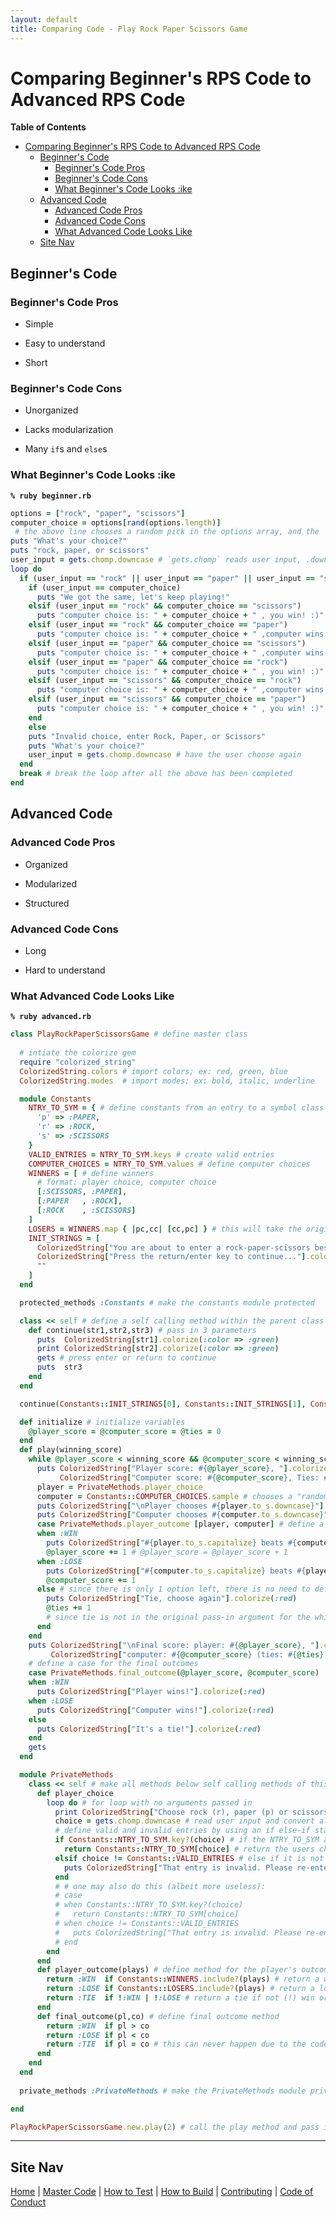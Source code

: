 ```yaml
---
layout: default
title: Comparing Code - Play Rock Paper Scissors Game
---
```


[//]: # (start markdown)

# Comparing Beginner's RPS Code to Advanced RPS Code

**Table of Contents**

- [Comparing Beginner's RPS Code to Advanced RPS Code](#comparing-beginners-rps-code-to-advanced-rps-code)
  - [Beginner's Code](#beginners-code)
    - [Beginner's Code Pros](#beginners-code-pros)
    - [Beginner's Code Cons](#beginners-code-cons)
    - [What Beginner's Code Looks :ike](#what-beginners-code-looks-ike)
  - [Advanced Code](#advanced-code)
    - [Advanced Code Pros](#advanced-code-pros)
    - [Advanced Code Cons](#advanced-code-cons)
    - [What Advanced Code Looks Like](#what-advanced-code-looks-like)
  - [Site Nav](#site-nav)

## Beginner's Code

### Beginner's Code Pros
+ Simple
- Easy to understand
* Short

### Beginner's Code Cons
+ Unorganized
- Lacks modularization
* Many `if`s and `else`s

### What Beginner's Code Looks :ike

__`% ruby beginner.rb`__

[//]: # (end markdown)

[//]: # (start ruby)

```ruby
options = ["rock", "paper", "scissors"]
computer_choice = options[rand(options.length)] 
 # the above line chooses a random pick in the options array, and the `options.length` means to choose from however many options there are in the `options` array
puts "What's your choice?"
puts "rock, paper, or scissors"
user_input = gets.chomp.downcase # `gets.chomp` reads user input, .downcase is like `.toLowerCase()` in javascript
loop do 
  if (user_input == "rock" || user_input == "paper" || user_input == "scissors")
    if (user_input == computer_choice)
      puts "We got the same, let's keep playing!"
    elsif (user_input == "rock" && computer_choice == "scissors")
      puts "computer choice is: " + computer_choice + " , you win! :)"
    elsif (user_input == "rock" && computer_choice == "paper")
      puts "computer choice is: " + computer_choice + " ,computer wins :("
    elsif (user_input == "paper" && computer_choice == "scissors")
      puts "computer choice is: " + computer_choice + " ,computer wins :("
    elsif (user_input == "paper" && computer_choice == "rock")
      puts "computer choice is: " + computer_choice + " , you win! :)"
    elsif (user_input == "scissors" && computer_choice == "rock")
      puts "computer choice is: " + computer_choice + " ,computer wins :("
    elsif (user_input == "scissors" && computer_choice == "paper")
      puts "computer choice is: " + computer_choice + " , you win! :)"
    end
    else 
    puts "Invalid choice, enter Rock, Paper, or Scissors"
    puts "What's your choice?"
    user_input = gets.chomp.downcase # have the user choose again
  end
  break # break the loop after all the above has been completed
end
```
[//]: # (end ruby)
[//]: # (start markdown)
## Advanced Code

### Advanced Code Pros

+ Organized
- Modularized
* Structured

### Advanced Code Cons

+ Long
- Hard to understand

### What Advanced Code Looks Like

__`% ruby advanced.rb`__

[//]: # (end markdown)

[//]: # (start ruby)
```ruby
class PlayRockPaperScissorsGame # define master class
  
  # intiate the colorize gem
  require "colorized_string"
  ColorizedString.colors # import colors; ex: red, green, blue
  ColorizedString.modes  # import modes; ex: bold, italic, underline

  module Constants 
    NTRY_TO_SYM = { # define constants from an entry to a symbol class
      'p' => :PAPER, 
      'r' => :ROCK, 
      's' => :SCISSORS 
    } 
    VALID_ENTRIES = NTRY_TO_SYM.keys # create valid entries
    COMPUTER_CHOICES = NTRY_TO_SYM.values # define computer choices
    WINNERS = [ # define winners
      # format: player choice, computer choice
      [:SCISSORS, :PAPER], 
      [:PAPER   , :ROCK], 
      [:ROCK    , :SCISSORS]
    ] 
    LOSERS = WINNERS.map { |pc,cc| [cc,pc] } # this will take the original WINNERS array and flip the symbols, thus returning a loss for the user/player
    INIT_STRINGS = [
      ColorizedString["You are about to enter a rock-paper-scissors best of 3 match."].colorize(:green), 
      ColorizedString["Press the return/enter key to continue..."].colorize(:green), 
      ""
    ]
  end

  protected_methods :Constants # make the constants module protected

  class << self # define a self calling method within the parent class
    def continue(str1,str2,str3) # pass in 3 parameters
      puts  ColorizedString[str1].colorize(:color => :green) 
      print ColorizedString[str2].colorize(:color => :green)
      gets # press enter or return to continue
      puts  str3
    end 
  end 

  continue(Constants::INIT_STRINGS[0], Constants::INIT_STRINGS[1], Constants::INIT_STRINGS[2]) # call continue method

  def initialize # initialize variables
    @player_score = @computer_score = @ties = 0 
  end 
  def play(winning_score) 
    while @player_score < winning_score && @computer_score < winning_score # both the computer's score and the player's score have to be less than the value passed in for the winning score at the end
      puts ColorizedString["Player score: #{@player_score}, "].colorize(:blue) + 
           ColorizedString["Computer score: #{@computer_score}, Ties: #{@ties}"].colorize(:blue) 
      player = PrivateMethods.player_choice 
      computer = Constants::COMPUTER_CHOICES.sample # chooses a "random" option
      puts ColorizedString["\nPlayer chooses #{player.to_s.downcase}"].colorize(:blue) 
      puts ColorizedString["Computer chooses #{computer.to_s.downcase}"].colorize(:blue)
      case PrivateMethods.player_outcome [player, computer] # define a reference call for player and computer for the arrays called in the player_outcome method
      when :WIN
        puts ColorizedString["#{player.to_s.capitalize} beats #{computer.to_s.downcase}, player wins the round"].colorize(:red) 
        @player_score += 1 # @player_score = @player_score + 1
      when :LOSE
        puts ColorizedString["#{computer.to_s.capitalize} beats #{player.to_s.downcase}, computer wins the round"].colorize(:red)
        @computer_score += 1 
      else # since there is only 1 option left, there is no need to define when :TIE
        puts ColorizedString["Tie, choose again"].colorize(:red) 
        @ties += 1
        # since tie is not in the original pass-in argument for the while loop, it will not be affected by the winning score
      end
    end
    puts ColorizedString["\nFinal score: player: #{@player_score}, "].colorize(:blue) +
         ColorizedString["computer: #{@computer_score} (ties: #{@ties})"].colorize(:blue)
    # define a case for the final outcomes  
    case PrivateMethods.final_outcome(@player_score, @computer_score)
    when :WIN 
      puts ColorizedString["Player wins!"].colorize(:red) 
    when :LOSE
      puts ColorizedString["Computer wins!"].colorize(:red)
    else 
      puts ColorizedString["It's a tie!"].colorize(:red) 
    end 
    gets
  end 

  module PrivateMethods 
    class << self # make all methods below self calling methods of this class (PlayRockPaperScissorsGame) so that the other methods will not to call their parents of these methods
      def player_choice
        loop do # for loop with no arguments passed in
          print ColorizedString["Choose rock (r), paper (p) or scissors (s): "].colorize(:green)
          choice = gets.chomp.downcase # read user input and convert all to lower case
          # define valid and invalid entries by using an if else-if statement(s)
          if Constants::NTRY_TO_SYM.key?(choice) # if the NTRY_TO_SYM array's key is one of the keys defined in the original array
            return Constants::NTRY_TO_SYM[choice] # return the users choice
          elsif choice != Constants::VALID_ENTRIES # else if it is not one of the valid entries...
            puts ColorizedString["That entry is invalid. Please re-enter."].colorize(:red) # return an error message
          end
          # # one may also do this (albeit more useless):
          # case
          # when Constants::NTRY_TO_SYM.key?(choice)
          #   return Constants::NTRY_TO_SYM[choice]
          # when choice != Constants::VALID_ENTRIES
          #   puts ColorizedString["That entry is invalid. Please re-enter."].colorize(:green) 
          # end
        end 
      end 
      def player_outcome(plays) # define method for the player's outcome while passing in a parameter of type array
        return :WIN  if Constants::WINNERS.include?(plays) # return a win if the one of the sub-arrays in the winners array is called
        return :LOSE if Constants::LOSERS.include?(plays) # return a loss if any of the mapped sub-arrays in the losers constant is present
        return :TIE  if !:WIN | !:LOSE # return a tie if not (!) win or if not loose
      end 
      def final_outcome(pl,co) # define final outcome method
        return :WIN  if pl > co 
        return :LOSE if pl < co
        return :TIE  if pl = co # this can never happen due to the code in the play method, but it is worth noting
      end 
    end
  end
  
  private_methods :PrivateMethods # make the PrivateMethods module private

end 

PlayRockPaperScissorsGame.new.play(2) # call the play method and pass in 3 (0, 1, 2) for the winning score
```
[//]: # (end ruby)

[//]: # (start markdown)

------------

## Site Nav

[Home](./) | [Master Code](Code) | [How to Test](Testing) | [How to Build](How_to_Build) | [Contributing](CONTRIBUTING) | [Code of Conduct](CODE_OF_CONDUCT)

[//]: # (end markdown)
